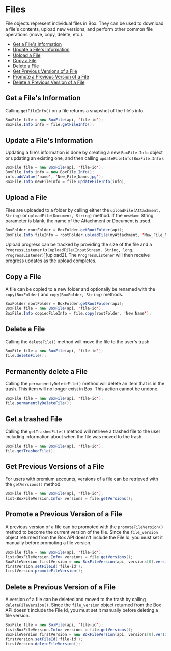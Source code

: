 Files
=====

File objects represent individual files in Box. They can be used to download a
file's contents, upload new versions, and perform other common file operations
(move, copy, delete, etc.).

* [Get a File's Information](#get-a-files-information)
* [Update a File's Information](#update-a-files-information)
* [Upload a File](#upload-a-file)
* [Copy a File](#copy-a-file)
* [Delete a File](#delete-a-file)
* [Get Previous Versions of a File](#get-previous-versions-of-a-file)
* [Promote a Previous Version of a File](#promote-a-previous-version-of-a-file)
* [Delete a Previous Version of a File](#delete-a-previous-version-of-a-file)

Get a File's Information
------------------------

Calling `getFileInfo()` on a file returns a snapshot of the file's info.

```java
BoxFile file = new BoxFile(api, 'file-id');
BoxFile.Info info = file.getFileInfo();
```

Update a File's Information
---------------------------

Updating a file's information is done by creating a new `BoxFile.Info`
object or updating an existing one, and then calling `updateFileInfo(BoxFile.Info)`.

```java
BoxFile file = new BoxFile(api, 'file-id');
BoxFile.Info info = new BoxFile.Info();
info.addValue('name', 'New_File_Name.jpg');
BoxFile.Info newFileInfo = file.updateFileInfo(info);
```

Upload a File
-------------

Files are uploaded to a folder by calling either the `uploadFile(Attachment, String)`
or `uploadFile(Document, String)` method.  If the `newName` String parameter is blank,
the name of the Attachment or Document is used.

```java
BoxFolder rootFolder = BoxFolder.getRootFolder(api);
BoxFile.Info fileInfo = rootFolder.uploadFile(myAttachment, 'New_File_Name.jpg');
```

Upload progress can be tracked by providing the size of the file and a
`ProgressListener` to
[`uploadFile(InputStream, String, long, ProgressListener)`][upload2]. The
`ProgressListener` will then receive progress updates as the upload completes.

Copy a File
-----------

A file can be copied to a new folder and optionally be renamed with the
`copy(BoxFolder)` and `copy(BoxFolder, String)` methods.

```java
BoxFolder rootFolder = BoxFolder.getRootFolder(api);
BoxFile file = new BoxFile(api, 'file-id');
BoxFile.Info copiedFileInfo = file.copy(rootFolder, 'New Name');
```

Delete a File
-------------

Calling the `deleteFile()` method will move the file to the user's trash.

```java
BoxFile file = new BoxFile(api, 'file-id');
file.deleteFile();
```

Permanently delete a File
-------------------------

Calling the `permanentlyDeleteFile()` method will delete an item that is in the trash.
This item will no longer exist in Box. This action cannot be undone.

```java
BoxFile file = new BoxFile(api, 'file-id');
file.permanentlyDeleteFile();
```

Get a trashed File
------------------

Calling the `getTrashedFile()` method will retrieve a trashed file to the user including
information about when the file was moved to the trash.

```java
BoxFile file = new BoxFile(api, 'file-id');
file.getTrashedFile();
```

Get Previous Versions of a File
-------------------------------

For users with premium accounts, versions of a file can be retrieved with the
`getVersions()` method.

```java
BoxFile file = new BoxFile(api, 'file-id');
list<BoxFileVersion.Info> versions = file.getVersions();
```

Promote a Previous Version of a File
------------------------------------

A previous version of a file can be promoted with the `promoteFileVersion()`
method to become the current version of the file.  Since the `file_version` object returned
from the Box API doesn't include the File Id, you must set it manually before promoting a
file version.

```java
BoxFile file = new BoxFile(api, 'file-id');
list<BoxFileVersion.Info> versions = file.getVersions();
BoxFileVersion firstVersion = new BoxFileVersion(api, versions[0].versionId);
firstVersion.setFileId('file-id');
firstVersion.promoteFileVersion();
```

Delete a Previous Version of a File
-----------------------------------

A version of a file can be deleted and moved to the trash by calling
`deleteFileVersion()`. Since the `file_version` object returned
from the Box API doesn't include the File Id, you must set it manually
before deleting a file version.

```java
BoxFile file = new BoxFile(api, 'file-id');
list<BoxFileVersion.Info> versions = file.getVersions();
BoxFileVersion firstVersion = new BoxFileVersion(api, versions[0].versionId);
firstVersion.setFileId('file-id');
firstVersion.deleteFileVersion();
```
